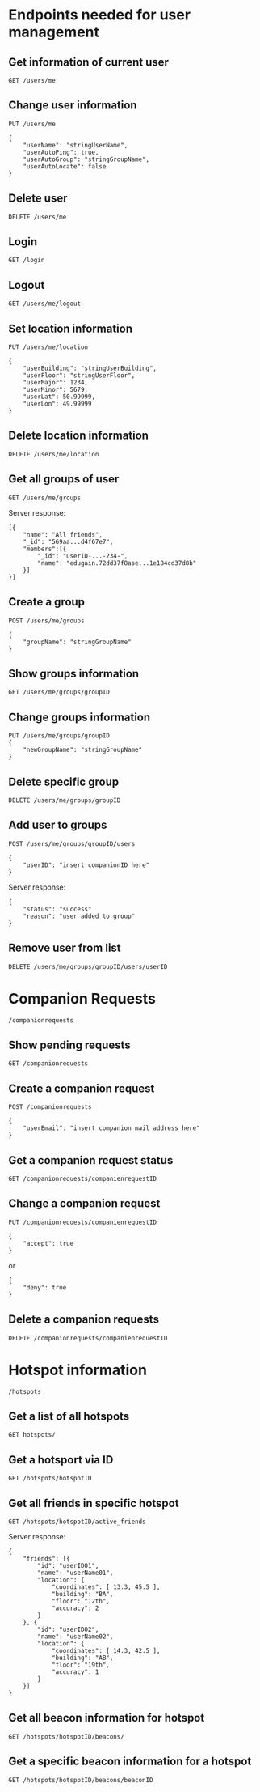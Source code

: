 # Endpoints needed for user management


## Get information of current user
	GET /users/me


## Change user information
	PUT /users/me
	
	{
		"userName": "stringUserName",
		"userAutoPing": true,
		"userAutoGroup": "stringGroupName",
		"userAutoLocate": false
	}
	

## Delete user
	DELETE /users/me


## Login
	GET /login


## Logout
	GET /users/me/logout


## Set location information
	PUT /users/me/location

	{
		"userBuilding": "stringUserBuilding",
		"userFloor": "stringUserFloor",
		"userMajor": 1234,
		"userMinor": 5679,
		"userLat": 50.99999,
		"userLon": 49.99999
	}
	
	


## Delete location information
	DELETE /users/me/location


## Get all groups of user
	GET /users/me/groups
	
Server response:

	[{
		"name": "All friends",
		"_id": "569aa...d4f67e7",
		"members":[{
			"_id": "userID-...-234-",
			"name": "edugain.72dd37f8ase...1e184cd37d8b"
		}]
	}]


## Create a group
	POST /users/me/groups
	
	{
		"groupName": "stringGroupName"
	}


## Show groups information
	GET /users/me/groups/groupID
	

## Change groups information
	PUT /users/me/groups/groupID
	{
		"newGroupName": "stringGroupName"
	}


## Delete specific group
	DELETE /users/me/groups/groupID


## Add user to groups
	POST /users/me/groups/groupID/users

	{
		"userID": "insert companionID here"
	}

Server response:

	{
		"status": "success"
		"reason": "user added to group"
	}


## Remove user from list
	DELETE /users/me/groups/groupID/users/userID


# Companion Requests
	/companionrequests


## Show pending requests
	GET /companionrequests


## Create a companion request
	POST /companionrequests

	{
		"userEmail": "insert companion mail address here"
	}


## Get a companion request status
	GET /companionrequests/companienrequestID


## Change a companion request
	PUT /companionrequests/companienrequestID

	{
		"accept": true
	}
	
or

	{
		"deny": true
	}


## Delete a companion requests
	DELETE /companionrequests/companienrequestID


# Hotspot information
	/hotspots


## Get a list of all hotspots
	GET hotspots/


## Get a hotsport via ID
	GET /hotspots/hotspotID


## Get all friends in specific hotspot
	GET /hotspots/hotspotID/active_friends

Server response:

	{
	  	"friends": [{
	  		"id": "userID01",
	  		"name": "userName01",
	  		"location": {
	  			"coordinates": [ 13.3, 45.5 ],
	  			"building": "BA",
	  			"floor": "12th",
	  			"accuracy": 2
	  		}
	  	}, {
			"id": "userID02",
	  		"name": "userName02",
	  		"location": {
	  			"coordinates": [ 14.3, 42.5 ],
	  			"building": "AB",
	  			"floor": "19th",
	  			"accuracy": 1
	  		}
	  	}]
    }


## Get all beacon information for hotspot
	GET /hotspots/hotspotID/beacons/


## Get a specific beacon information for a hotspot
	GET /hotspots/hotspotID/beacons/beaconID